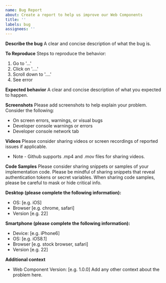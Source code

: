 ```yaml
---
name: Bug Report
about: Create a report to help us improve our Web Components
title: ''
labels: bug
assignees: ''
---
```


**Describe the bug**
A clear and concise description of what the bug is.

**To Reproduce**
Steps to reproduce the behavior:

1. Go to '...'
2. Click on '....'
3. Scroll down to '....'
4. See error

**Expected behavior**
A clear and concise description of what you expected to happen.

**Screenshots**
Please add screenshots to help explain your problem. Consider the following:

 - On screen errors, warnings, or visual bugs
 - Developer console warnings or errors
 - Developer console network tab

**Videos**
Please consider sharing videos or screen recordings of reported issues if applicable. 
 - Note - Github supports .mp4 and .mov files for sharing videos.  

**Code Samples**
Please consider sharing snippets or samples of your implementation code. 
Please be mindful of sharing snippets that reveal authentication tokens or secret variables. When sharing code samples, please be careful to mask or hide critical info. 


**Desktop (please complete the following information):**

- OS: [e.g. iOS]
- Browser [e.g. chrome, safari]
- Version [e.g. 22]

**Smartphone (please complete the following information):**

- Device: [e.g. iPhone6]
- OS: [e.g. iOS8.1]
- Browser [e.g. stock browser, safari]
- Version [e.g. 22]

**Additional context**

- Web Component Version: [e.g. 1.0.0]
  Add any other context about the problem here.
